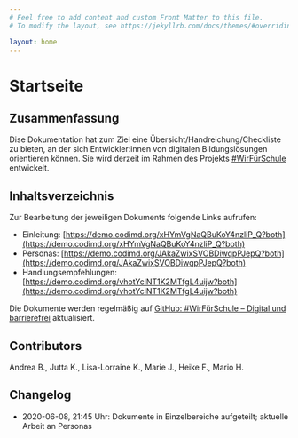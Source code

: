 ```yaml
---
# Feel free to add content and custom Front Matter to this file.
# To modify the layout, see https://jekyllrb.com/docs/themes/#overriding-theme-defaults

layout: home
---
```


# Startseite
## Zusammenfassung
Dise Dokumentation hat zum Ziel eine Übersicht/Handreichung/Checkliste zu bieten, an der sich Entwickler:innen von digitalen Bildungslösungen  orientieren können. Sie wird derzeit im Rahmen des Projekts [#WirFürSchule](https://wirfuerschule.de) entwickelt.

## Inhaltsverzeichnis
Zur Bearbeitung der jeweiligen Dokuments folgende Links aufrufen:
* Einleitung: [https://demo.codimd.org/xHYmVgNaQBuKoY4nzliP_Q?both](https://demo.codimd.org/xHYmVgNaQBuKoY4nzliP_Q?both)
* Personas: [https://demo.codimd.org/JAkaZwixSVOBDiwqpPJepQ?both](https://demo.codimd.org/JAkaZwixSVOBDiwqpPJepQ?both)
* Handlungsempfehlungen: [https://demo.codimd.org/vhotYclNT1K2MTfgL4uijw?both](https://demo.codimd.org/vhotYclNT1K2MTfgL4uijw?both)

Die Dokumente werden regelmäßig auf [GitHub: #WirFürSchule – Digital und barrierefrei](https://mariohamann.github.io/wirfuerschule-digitalisierung-barrierefrei-inklusiv/) aktualisiert.

## Contributors
Andrea B., Jutta K., Lisa-Lorraine K., Marie J., Heike F., Mario H.

## Changelog
* 2020-06-08, 21:45 Uhr: Dokumente in Einzelbereiche aufgeteilt; aktuelle Arbeit an Personas